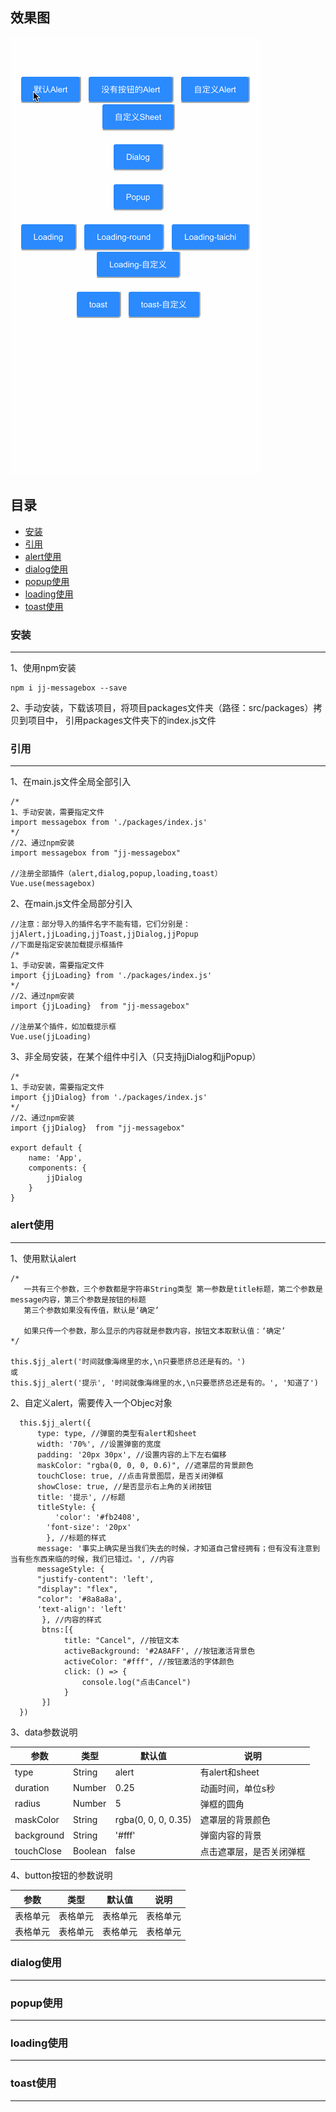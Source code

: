 ## 效果图
![image](https://github.com/04zhujunjie/jj-messagebox/blob/main/screenshot/jj-messagebox.gif)

## 目录 
* [安装](#安装)
* [引用](#引用)
* [alert使用](#alert使用)
* [dialog使用](#dialog使用)
* [popup使用](#popup使用)
* [loading使用](#loading使用)
* [toast使用](#toast使用)

### 安装
---
1、使用npm安装
```
npm i jj-messagebox --save
```
2、手动安装，下载该项目，将项目packages文件夹（路径：src/packages）拷贝到项目中，
引用packages文件夹下的index.js文件

### 引用
-------

1、在main.js文件全局全部引入

```
/*
1、手动安装，需要指定文件
import messagebox from './packages/index.js'
*/
//2、通过npm安装
import messagebox from "jj-messagebox"

//注册全部插件（alert,dialog,popup,loading,toast）
Vue.use(messagebox)

```
2、在main.js文件全局部分引入

```
//注意：部分导入的插件名字不能有错，它们分别是：jjAlert,jjLoading,jjToast,jjDialog,jjPopup
//下面是指定安装加载提示框插件
/*
1、手动安装，需要指定文件
import {jjLoading} from './packages/index.js'
*/
//2、通过npm安装
import {jjLoading}  from "jj-messagebox"

//注册某个插件，如加载提示框
Vue.use(jjLoading)

```

3、非全局安装，在某个组件中引入（只支持jjDialog和jjPopup）
```
/*
1、手动安装，需要指定文件
import {jjDialog} from './packages/index.js'
*/
//2、通过npm安装
import {jjDialog}  from "jj-messagebox"

export default {
    name: 'App',
    components: {
        jjDialog
    }
}

```

### alert使用
-------
1、使用默认alert
```
/*
   一共有三个参数，三个参数都是字符串String类型 第一参数是title标题，第二个参数是message内容，第三个参数是按钮的标题
   第三个参数如果没有传值，默认是‘确定’
   
   如果只传一个参数，那么显示的内容就是参数内容，按钮文本取默认值：‘确定’
*/

this.$jj_alert('时间就像海绵里的水,\n只要愿挤总还是有的。')
或
this.$jj_alert('提示', '时间就像海绵里的水,\n只要愿挤总还是有的。', '知道了')

```
2、自定义alert，需要传入一个Objec对象
```
  this.$jj_alert({
      type: type, //弹窗的类型有alert和sheet
	  width: '70%', //设置弹窗的宽度
	  padding: '20px 30px', //设置内容的上下左右偏移
	  maskColor: "rgba(0, 0, 0, 0.6)", //遮罩层的背景颜色
	  touchClose: true, //点击背景图层，是否关闭弹框
	  showClose: true, //是否显示右上角的关闭按钮
      title: '提示', //标题
      titleStyle: {
		  'color': '#fb2408',
		'font-size': '20px'
	    }, //标题的样式
	  message: '事实上确实是当我们失去的时候，才知道自己曾经拥有；但有没有注意到当有些东西来临的时候，我们已错过。', //内容
	  messageStyle: {
	  "justify-content": 'left',
	  "display": "flex",
	  "color": '#8a8a8a',
	  'text-align': 'left'
	   }, //内容的样式
       btns:[{
            title: "Cancel", //按钮文本
			activeBackground: '#2A8AFF', //按钮激活背景色
			activeColor: "#fff", //按钮激活的字体颜色
			click: () => {
				console.log("点击Cancel") 
			}
       }]
  })
```
3、data参数说明

|  参数  | 类型 | 默认值 |  说明 | 
| ---------- | -----------| -----------| -----------|
| type   | String   | alert   | 有alert和sheet   |
| duration   | Number   | 0.25   | 动画时间，单位s秒  |
| radius   | Number   | 5   | 弹框的圆角  |
| maskColor   | String   | rgba(0, 0, 0, 0.35)   | 遮罩层的背景颜色  |
| background   | String   | '#fff'   | 弹窗内容的背景  |
| touchClose   | Boolean   | false   | 点击遮罩层，是否关闭弹框  |

4、button按钮的参数说明

|  参数  | 类型 | 默认值 |  说明 | 
| ---------- | -----------| -----------| -----------|
| 表格单元   | 表格单元   | 表格单元   | 表格单元   |
| 表格单元   | 表格单元   | 表格单元   | 表格单元   |


### dialog使用
-------


### popup使用
-------


### loading使用
-------

### toast使用
-------
